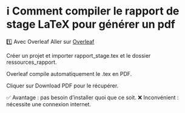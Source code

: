 # ℹ️ Comment compiler le rapport de stage LaTeX pour générer un pdf

1️⃣ Avec Overleaf 
Aller sur [Overleaf](https://overleaf.com)

Créer un projet et importer rapport_stage.tex et le dossier ressources_rapport.

Overleaf compile automatiquement le .tex en PDF.

Cliquer sur Download PDF pour le récupérer.

✅ Avantage : pas besoin d’installer quoi que ce soit.
❌ Inconvénient : nécessite une connexion internet.

